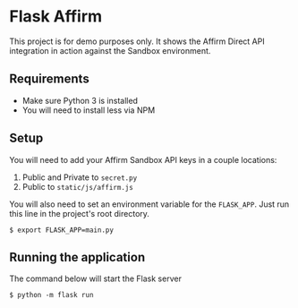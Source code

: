 # Flask Affirm
This project is for demo purposes only. It shows the Affirm Direct API integration in action against the Sandbox environment.

## Requirements
* Make sure Python 3 is installed
* You will need to install less via NPM

## Setup
You will need to add your Affirm Sandbox API keys in a couple locations:
1. Public and Private to `secret.py`
2. Public to `static/js/affirm.js`

You will also need to set an environment variable for the `FLASK_APP`. Just run this line in the project's root directory.

`$ export FLASK_APP=main.py`

## Running the application
The command below will start the Flask server

`$ python -m flask run`
